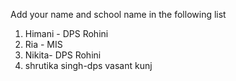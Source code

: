 Add your name and school name in the following list

1. Himani - DPS Rohini
2. Ria - MIS
3. Nikita- DPS Rohini
4. shrutika singh-dps vasant kunj
